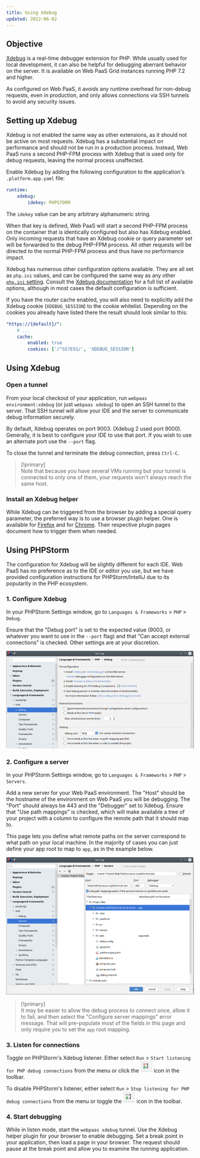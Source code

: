 ```yaml
---
title: Using Xdebug
updated: 2022-06-02
---
```


## Objective  

[Xdebug](https://xdebug.org/) is a real-time debugger extension for PHP.  While usually used for local development, it can also be helpful for debugging aberrant behavior on the server.  It is available on Web PaaS Grid instances running PHP 7.2 and higher.

As configured on Web PaaS, it avoids any runtime overhead for non-debug requests, even in production, and only allows connections via SSH tunnels to avoid any security issues.

## Setting up Xdebug

Xdebug is not enabled the same way as other extensions, as it should not be active on most requests.  Xdebug has a substantial impact on performance and should not be run in a production process.  Instead, Web PaaS runs a second PHP-FPM process with Xdebug that is used only for debug requests, leaving the normal process unaffected.

Enable Xdebug by adding the following configuration to the application's `.platform.app.yaml` file:

```yaml
runtime:
    xdebug:
        idekey: PHPSTORM
```

The `idekey` value can be any arbitrary alphanumeric string.

When that key is defined, Web PaaS will start a second PHP-FPM process on the container that is identically configured but also has Xdebug enabled.  Only incoming requests that have an Xdebug cookie or query parameter set will be forwarded to the debug PHP-FPM process.  All other requests will be directed to the normal PHP-FPM process and thus have no performance impact.

Xdebug has numerous other configuration options available.  They are all set as `php.ini` values, and can be configured the same way as any other [`php.ini` setting](/pages/web_cloud/web_paas_powered_by_platform_sh/languages/php/languages-php/ini).  Consult the [Xdebug documentation](https://xdebug.org/docs/) for a full list of available options, although in most cases the default configuration is sufficient.

If you have the router cache enabled, you will also need to explicitly add the Xdebug cookie (`XDEBUG_SESSION`) to the cookie whitelist.  Depending on the cookies you already have listed there the result should look similar to this:

```yaml
"https://{default}/":
    # ...
    cache:
        enabled: true
        cookies: ['/^SS?ESS/', 'XDEBUG_SESSION']
```

## Using Xdebug

### Open a tunnel

From your local checkout of your application, run `webpaas environment:xdebug` (or just `webpaas xdebug`) to open an SSH tunnel to the server.  That SSH tunnel will allow your IDE and the server to communicate debug information securely.

By default, Xdebug operates on port 9003. (Xdebug 2 used port 9000). Generally, it is best to configure your IDE to use that port.  If you wish to use an alternate port use the `--port` flag.

To close the tunnel and terminate the debug connection, press `Ctrl-C`.

> [!primary]  
> Note that because you have several VMs running but your tunnel is connected to only one of them, your requests won't always reach the same host. 
> 

### Install an Xdebug helper

While Xdebug can be triggered from the browser by adding a special query parameter, the preferred way is to use a browser plugin helper.  One is available for [Firefox](https://addons.mozilla.org/en-US/firefox/addon/xdebug-helper-for-firefox/) and for [Chrome](https://chrome.google.com/webstore/detail/xdebug-helper/eadndfjplgieldjbigjakmdgkmoaaaoc).  Their respective plugin pages document how to trigger them when needed.

## Using PHPStorm

The configuration for Xdebug will be slightly different for each IDE.  Web PaaS has no preference as to the IDE or editor you use, but we have provided configuration instructions for PHPStorm/IntelliJ due to its popularity in the PHP ecosystem.

### 1. Configure Xdebug

In your PHPStorm Settings window, go to `Languages & Frameworks` > `PHP` > `Debug`.

Ensure that the "Debug port" is set to the expected value (9003, or whatever you want to use in the `--port` flag) and that "Can accept external connections" is checked.  Other settings are at your discretion.

![Xdebug configuration screen](images/xdebug-settings.png "0.6")

### 2. Configure a server

In your PHPStorm Settings window, go to `Languages & Frameworks` > `PHP` > `Servers`.

Add a new server for your Web PaaS environment.  The "Host" should be the hostname of the environment on Web PaaS you will be debugging.  The "Port" should always be 443 and the "Debugger" set to Xdebug.  Ensure that "Use path mappings" is checked, which will make available a tree of your project with a column to configure the remote path that it should map to.

This page lets you define what remote paths on the server correspond to what path on your local machine.
In the majority of cases you can just define your app root
to map to `app`, as in the example below.

![PHP server configuration](images/xdebug-servers.png "0.6")

> [!primary]  
> It may be easier to allow the debug process to connect once, allow it to fail, and then select the "Configure server mappings" error message.  That will pre-populate most of the fields in this page and only require you to set the `app` root mapping.
> 

### 3. Listen for connections

Toggle on PHPStorm's Xdebug listener.  Either select `Run` > `Start listening for PHP debug connections` from the menu or click the ![Listen for connections](images/xdebug-phpstorm-not-listening.png "0.025-inline") icon in the toolbar.

To disable PHPStorm's listener, either select `Run` > `Stop listening for PHP debug connections` from the menu or toggle the ![Stop listening for connections](images/xdebug-phpstorm-listening.png "0.025-inline") icon in the toolbar.

### 4. Start debugging

While in listen mode, start the `webpaas xdebug` tunnel.  Use the Xdebug helper plugin for your browser to enable debugging.  Set a break point in your application, then load a page in your browser.  The request should pause at the break point and allow you to examine the running application.
